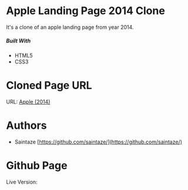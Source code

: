 # Apple Landing Page 2014 Clone

It's a clone of an apple landing page from year 2014. 

##### Built With
+ HTML5
+ CSS3

# Cloned Page URL

URL:  [Apple (2014)](https://web.archive.org/web/20140401014630/http://www.apple.com/)

# Authors
+ Saintaze [https://github.com/saintaze/](https://github.com/saintaze/)

# Github Page
Live Version: 